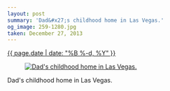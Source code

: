 ```yaml
---
layout: post
summary: 'Dad&#x27;s childhood home in Las Vegas.'
og_image: 259-1280.jpg
taken: December 27, 2013
---
```


<div class="post">
 <time>
  <a href="/259">
   {{ page.date | date: "%B %-d, %Y" }}
  </a>
 </time>
 <a href="/259">
  <figure data-taken="12/27/2013">
   <img alt="Dad's childhood home in Las Vegas." sizes="(min-width: 700px) 50vw, calc(100vw - 2rem)" src="{{ site.assets_url }}/259-640.jpg" srcset="{{ site.assets_url }}/259-1280.jpg 1280w, {{ site.assets_url }}/259-960.jpg 960w, {{ site.assets_url }}/259-640.jpg 640w, {{ site.assets_url }}/259-320.jpg 320w"/>
  </figure>
 </a>
 <span>
  Dad's childhood home in Las Vegas.
 </span>
</div>
